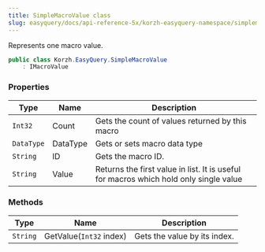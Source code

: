 ```yaml
---
title: SimpleMacroValue class
slug: easyquery/docs/api-reference-5x/korzh-easyquery-namespace/simplemacrovalue-class
---
```



Represents one macro value.
```csharp
public class Korzh.EasyQuery.SimpleMacroValue
    : IMacroValue

```

### Properties

| Type | Name | Description | 
| --- | --- | --- | 
| `Int32` | Count | Gets the count of values returned by this macro | 
| `DataType` | DataType | Gets or sets macro data type | 
| `String` | ID | Gets the macro ID. | 
| `String` | Value | Returns the first value in list.  It is useful for macros which hold only single value | 


### Methods

| Type | Name | Description | 
| --- | --- | --- | 
| `String` | GetValue(`Int32` index) | Gets the value by its index. |